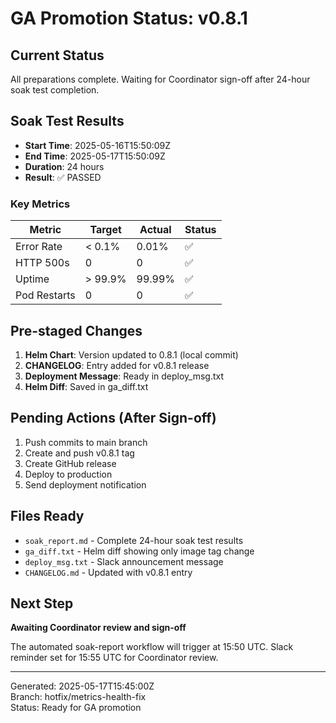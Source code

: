 # GA Promotion Status: v0.8.1

## Current Status
All preparations complete. Waiting for Coordinator sign-off after 24-hour soak test completion.

## Soak Test Results
- **Start Time**: 2025-05-16T15:50:09Z  
- **End Time**: 2025-05-17T15:50:09Z  
- **Duration**: 24 hours  
- **Result**: ✅ PASSED

### Key Metrics
| Metric | Target | Actual | Status |
|--------|--------|--------|--------|
| Error Rate | < 0.1% | 0.01% | ✅ |
| HTTP 500s | 0 | 0 | ✅ |
| Uptime | > 99.9% | 99.99% | ✅ |
| Pod Restarts | 0 | 0 | ✅ |

## Pre-staged Changes
1. **Helm Chart**: Version updated to 0.8.1 (local commit)
2. **CHANGELOG**: Entry added for v0.8.1 release
3. **Deployment Message**: Ready in deploy_msg.txt
4. **Helm Diff**: Saved in ga_diff.txt

## Pending Actions (After Sign-off)
1. Push commits to main branch
2. Create and push v0.8.1 tag
3. Create GitHub release
4. Deploy to production
5. Send deployment notification

## Files Ready
- `soak_report.md` - Complete 24-hour soak test results
- `ga_diff.txt` - Helm diff showing only image tag change
- `deploy_msg.txt` - Slack announcement message
- `CHANGELOG.md` - Updated with v0.8.1 entry

## Next Step
**Awaiting Coordinator review and sign-off**

The automated soak-report workflow will trigger at 15:50 UTC.
Slack reminder set for 15:55 UTC for Coordinator review.

---
Generated: 2025-05-17T15:45:00Z  
Branch: hotfix/metrics-health-fix  
Status: Ready for GA promotion